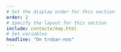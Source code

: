 ```yaml
---
# Set the display order for this section
order: 2
# Specify the layout for this section
include: contacte/map.html
# Set variables
headline: "On trobar-nos"
---
```

